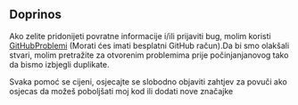 ## Doprinos

Ako zelite pridonijeti povratne informacije i/ili prijaviti bug, molim koristi [GitHubProblemi](https://github.com/ST-Apps/PoGo-UWP/issues) (Morati ćes imati besplatni GitHub račun).Da bi smo olakšali stvari, molim pretražite za otvorenim problemima prije počinjanjanovog tako da bismo izbjegli duplikate.

Svaka pomoć se cijeni, osjecajte se slobodno objaviti zahtjev za povuči ako osjecas da možeš poboljšati moj kod ili dodati nove značajke 
